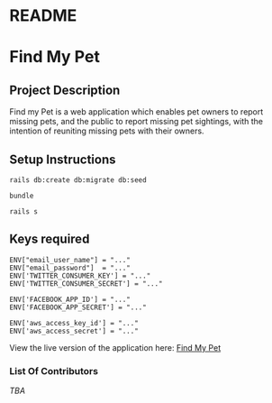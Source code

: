 # README

# Find My Pet

## Project Description

Find my Pet is a web application which enables pet owners
to report missing pets, and the public to report missing pet sightings,
with the intention of reuniting missing pets with their owners.

## Setup Instructions

```
rails db:create db:migrate db:seed

bundle

rails s
```

## Keys required
```
ENV["email_user_name"] = "..."
ENV["email_password"]  = "..."
ENV['TWITTER_CONSUMER_KEY'] = "..."
ENV['TWITTER_CONSUMER_SECRET'] = "..."

ENV['FACEBOOK_APP_ID'] = "..."
ENV['FACEBOOK_APP_SECRET'] = "..."

ENV['aws_access_key_id'] = "..."
ENV['aws_access_secret'] = "..."
```

View the live version of the application here: [Find My Pet](https://findmypetapp2.herokuapp.com/)

### List Of Contributors

*TBA*

